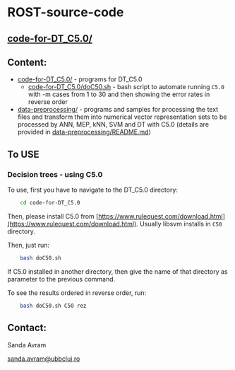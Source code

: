 # ROST-source-code
## [code-for-DT_C5.0/](https://github.com/sanda-avram/ROST-source-code/blob/main/code-for-DT_C5.0/)

## Content:

* [code-for-DT_C5.0/](https://github.com/sanda-avram/ROST-source-code/blob/main/code-for-DT_C5.0/doC50.sh) - programs for DT_C5.0
    * [code-for-DT_C5.0/doC50.sh](https://github.com/sanda-avram/ROST-source-code/blob/main/code-for-DT_C5.0/doC50.sh) - bash script to automate running `C5.0` with -m cases from 1 to 30 and then showing the error rates in reverse order
* [data-preprocessing/](https://github.com/sanda-avram/ROST-source-code/blob/main/data-preprocessing/) - programs and samples for processing the text files and transform them into numerical vector representation sets to be processed by ANN, MEP, kNN, SVM and DT with C5.0 (details are provided in [data-preprocessing/README.md](https://github.com/sanda-avram/ROST-source-code/blob/main/data-preprocessing/README.md))

## To USE

### Decision trees - using C5.0

To use, first you have to navigate to the DT_C5.0 directory:

```bash
    cd code-for-DT_C5.0
```

Then, please install C5.0 from [https://www.rulequest.com/download.html](https://www.rulequest.com/download.html). Usually libsvm installs in `C50` directory.


Then, just run:

```bash
    bash doC50.sh
```

If C5.0 installed in another directory, then give the name of that directory as parameter to the previous command.


To see the results ordered in reverse order, run:

```bash
    bash doC50.sh C50 rez
```

## Contact:

Sanda Avram

[sanda.avram@ubbcluj.ro](sanda.avram@ubbcluj.ro)
